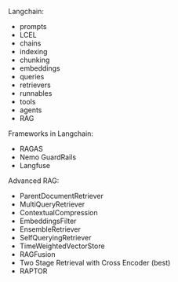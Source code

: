 Langchain: 
- prompts
- LCEL
- chains
- indexing
- chunking
- embeddings
- queries
- retrievers
- runnables
- tools
- agents
- RAG

Frameworks in Langchain:
- RAGAS
- Nemo GuardRails
- Langfuse

Advanced RAG:
- ParentDocumentRetriever
- MultiQueryRetriever
- ContextualCompression
- EmbeddingsFilter
- EnsembleRetriever
- SelfQueryingRetriever
- TimeWeightedVectorStore
- RAGFusion
- Two Stage Retrieval with Cross Encoder (best)
- RAPTOR
